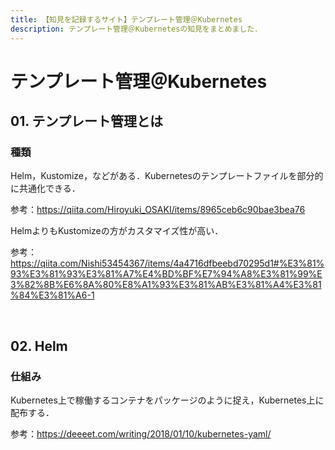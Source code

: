 ```yaml
---
title: 【知見を記録するサイト】テンプレート管理＠Kubernetes
description: テンプレート管理＠Kubernetesの知見をまとめました．
---
```


# テンプレート管理＠Kubernetes

## 01. テンプレート管理とは

### 種類

Helm，Kustomize，などがある．Kubernetesのテンプレートファイルを部分的に共通化できる．

参考：https://qiita.com/Hiroyuki_OSAKI/items/8965ceb6c90bae3bea76

HelmよりもKustomizeの方がカスタマイズ性が高い．

参考：https://qiita.com/Nishi53454367/items/4a4716dfbeebd70295d1#%E3%81%93%E3%81%93%E3%81%A7%E4%BD%BF%E7%94%A8%E3%81%99%E3%82%8B%E6%8A%80%E8%A1%93%E3%81%AB%E3%81%A4%E3%81%84%E3%81%A6-1

<br>

## 02. Helm

### 仕組み

Kubernetes上で稼働するコンテナをパッケージのように捉え，Kubernetes上に配布する．

参考：https://deeeet.com/writing/2018/01/10/kubernetes-yaml/

